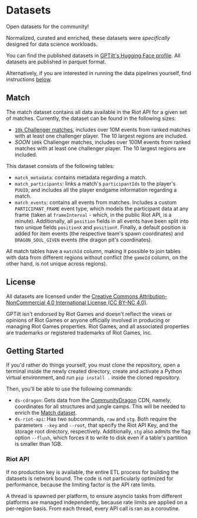 # Datasets

Open datasets for the community!

Normalized, curated and enriched, these datasets were *specifically* designed for data science workloads.

You can find the published datasets in [GPTilt's Hugging Face profile](https://huggingface.co/gptilt). All datasets are published in parquet format.

Alternatively, if you are interested in running the data pipelines yourself, find instructions [below](#getting-started).

## Match

The match dataset contains all data available in the Riot API for a given set of matches.
Currently, the dataset can be found in the following sizes:

- [`10k` Challenger matches](https://huggingface.co/datasets/gptilt/riot-match-challenger-10k), includes over 10M events from ranked matches with at least one challenger player. The 10 largest regions are included.
- *SOON* `100k` Challenger matches, includes over 100M events from ranked matches with at least one challenger player. The 10 largest regions are included.

This dataset consists of the following tables:

- `match_metadata`: contains metadata regarding a match.
- `match_participants`: links a match's `participantIds` to the player's `PUUID`, and includes all the player endgame information regarding a match.
- `match_events`: contains all events from matches. Includes a custom `PARTICIPANT_FRAME` event type, which models the participant data at any frame (taken at `frameInterval` - which, in the public Riot API, is a minute). Additionally, all `position` fields in all events have been split into two unique fields `positionX` and `positionY`. Finally, a default position is added for item events (the respective team's spawn coordinates) and `DRAGON_SOUL_GIVEN` events (the dragon pit's coordinates).

All match tables have a `matchId` column, making it possible to join tables with data from different regions without conflict (the `gameId` column, on the other hand, is not unique across regions).

## License

All datasets are licensed under the [Creative Commons Attribution-NonCommercial 4.0 International License (CC BY-NC 4.0)](https://creativecommons.org/licenses/by-nc/4.0/).

GPTilt isn't endorsed by Riot Games and doesn't reflect the views or opinions of Riot Games or anyone officially involved in producing or managing Riot Games properties. Riot Games, and all associated properties are trademarks or registered trademarks of Riot Games, Inc.

## Getting Started

If you'd rather do things yourself, you must clone the repository, open a terminal inside the newly created directory, create and activate a Python virtual environment, and run `pip install .` inside the cloned repository.

Then, you'll be able to use the following commands:

- `ds-cdragon`: Gets data from the [CommunityDragon](https://communitydragon.org/) CDN, namely, coordinates for all structures and jungle camps. This will be needed to enrich the [Match dataset](#match).
- `ds-riot-api`: Has two subcommands, `raw` and `stg`. Both require the parameters `--key` and `--root`, that specify the Riot API Key, and the storage root directory, respectively. Additionally, `stg` also admits the flag option `--flush`, which forces it to write to disk even if a table's partition is smaller than 1GB.

### Riot API

If no production key is available, the entire ETL process for building the datasets is network bound. The code is not particularly optimized for performance, because the limiting factor is the API rate limits.

A thread is spawned per platform, to ensure asyncio tasks from different platforms are managed independently, because rate limits are applied on a per-region basis.
From each thread, every API call is ran as a coroutine.
